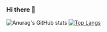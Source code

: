 ### Hi there 👋

<!--
**Loensh/Loensh** is a ✨ _special_ ✨ repository because its `README.md` (this file) appears on your GitHub profile.

Here are some ideas to get you started:

- 🔭 I’m currently working on ...
- 🌱 I’m currently learning ...
- 👯 I’m looking to collaborate on ...
- 🤔 I’m looking for help with ...
- 💬 Ask me about ...
- 📫 How to reach me: ...
- 😄 Pronouns: ...
- ⚡ Fun fact: ...
-->

![Anurag's GitHub stats](https://github-readme-stats.vercel.app/api?username=loensh&show_icons=true&theme=prussian)
[![Top Langs](https://github-readme-stats.vercel.app/api/top-langs/?username=loensh)](https://github.com/anuraghazra/github-readme-stats)
